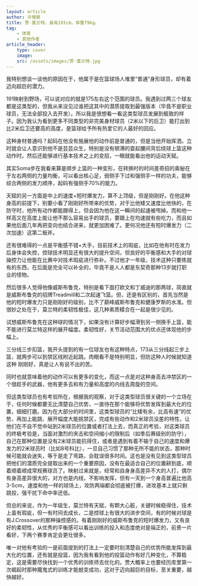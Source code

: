 ```yaml
---
layout: article
author: 许增昊
title: 贾·莫兰特，身高191cm，体重79kg。
tag:
    - 体育
    - 其他作者
article_header:
    type: cover
    image:
    src: /assets/images/贾·莫兰特.jpg
---
```


我特别想谈一谈他的原因在于，他属于是在篮球场人堆里“普通”身形球员，却有着迈向超巨的潜力。

<!--more-->

191映射到野场，可以说对应的就是175左右这个范围的球员。我遇到过两三个球友都是这类型的，但我从来没见过谁把这其中的潜质提取到最强版本（毕竟不是职业球员，无法全部投入去开发）。所以我是很想看一看这类型球员发展到极致的样子。因为我认为看到更多不同类型的非完美身材球员（2米以下的后卫）能打出到比2米后卫还要高的高度，是篮球给予所有热爱它的人最好的回应。

这种身材普通吗？起码在他没有施展他的动作前是普通的，但是当他开始挥洒，立时就会让人意识到他不是芸芸众生，特别是没有顿滞的耍起腰间背后绕球上篮这种动作时。然后还能够进行基本技术之上的变招，一眼就能看出他的运动天赋。

其实Soma步在我看来算是顺步上篮的一种变形，在转换时的时间差奇招的奥秘在于左右两侧的力量均衡，可以看出核心足，弱侧手下过和强侧手一样的功夫，能够综合两侧的发力顺序，起码有强侧手70%的能力。

天赋的另一方面是中上的速度+短时爆发力，算不上顶级，但是刚刚好。在他这种身高的前提下，别要小看了刚刚好所带来的优势，对于比他矮又速度比他快的，在防守时，他所有动作都能跟得上，但会因为他在这一瞬间的起速被甩掉。而和他一样高又在高度上能让他不那么容易出手的球员，要跟上在均速就有些吃力，而且如果他后面几年再把变向也结合进来，就更加困难了。更何况他还有短时爆发力（二次加速）这第二板斧。

还有很难得的一点是平衡感不错+大手，目前技术上的瑕疵，比如在他有时在发力后身体会失控，控球技术明显还有很大的提升空间，但良好的平衡感和大手的对球操控力让他能在比赛中对技术瑕疵进行弥补。不过他才一年级，技术这种只要练就有的东西，在后面是完全可以补全的，毕竟不是人人都是东契奇那种13岁就打职业的怪物。

然后很多人觉得他像威斯布鲁克，特别是看下面打欧文和丁威迪的那两球，简直就是威斯布鲁克的招牌Treadmill和二次起速飞篮。但，还是有区别的，首先当然是他的短时爆发力只是刚刚好的级别，比不了巅峰威斯布鲁克和健康罗斯的水准。但很妙之处在于，莫兰特的柔韧性极佳，这几种素质糅合在一起是很少见的。

试想威斯布鲁克在这种球的情况下，如果没有计算好步幅滑到另一侧换手上篮，能不能进行莫兰特这样的展开幅度。柔韧性好，关节活动范围大的优点还体现他的步幅上。

三分线三步扣篮，我开头提到的有一位球友也有这种特点，173从三分线起三步上篮，就两步可以到禁区线附近起跳。肉眼看不是特别明显，但防这种人时候就知道这种 刚刚好，真是让人有说不出的苦。

同时也就意味着他的动作可以有更多的变化，而这一点是对这种身高去冲禁区的一个很趁手的武器，他有更多去和有力量和高度的内线去周旋的空间。

但这类型球员也有考验所在，根据我的观察，对于这类型球员很关键的一个立场在于，任何时候都要无比清楚自己优势，一直待在那个能够将优势发挥到最大化的位置，细细打磨。因为在大部分的时间里，这类型球员的“比矮有余，比高有速”的优势，再加上能跳、展开幅度大能挑禁区，完成有些动作和2米球员没差的特性，让他们在不自不觉中站到2米球员的位置或者打法上去，而真正的考验，对这类球员的终极考验是，当面对激烈的夹击和空间缩小的限制后（如季后赛级别的防守），自己在那种位置是没有2米球员能抗得住，或者是遇到有着不输于自己的速度和爆发力的2米球员时（比如8号科比），一旦自己习惯了那种无所不能的状态，那种时候可能就会迷失，等于是走了弯路，会耽误很多时间。这也是没有见到这类型球员把他们的潜质完全提取出来的一个重要原因，没有在最适合自己的位置耕到底，顺着顺着顺成常规赛球员了。映射过来就是，经常和自身身高差异不大的人打，偶尔有身高差异很大的，对方也是内线，不影响发挥，但有一天到一个身高普遍比他高3-5cm，速度和他一样的球场上，攻防两端都会彻底被打爆，进攻基本上就只剩跳投，强干扰下命中率还低。

但总的来说，作为一年级生，莫兰特有天赋，有颗大心脏，关键时候稳得住，技术上虽有瑕疵，但一有时间去成长，二是控球上有很大的进步空间，有的时候对球是有J.Crossover的那种操控感的。有着刚刚好的威斯布鲁克的短时爆发力，又有良好的柔韧性，从优秀的平衡感可以看出训练的投入和态度绝对是端正的，前景一片看好，下两个赛季肯定会更壮很多。

唯一对他有考验的一是前面提到的打法上一定要时刻清楚自己的优势所能发挥到最大化的位置，还有就是投篮，因为我有看到他的投篮动作有好几种变化，不算稳定，这是需要尽快找到一个优秀的训练师去优化的。贾大概率上也要经历库里第一次崛起时那种魔鬼式的训练才能蜕变成功，这对于迈向超巨的目标，至关重要，越快越好。